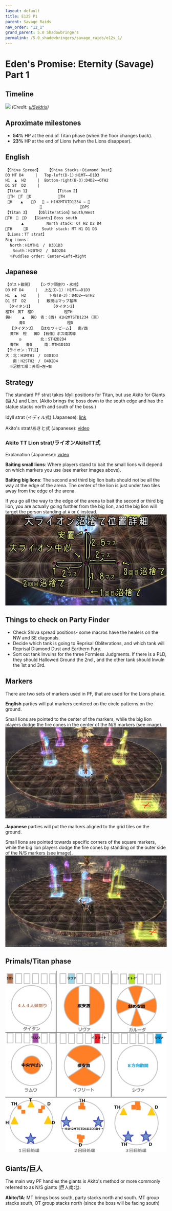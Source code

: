 ```yaml
---
layout: default
title: E12S P1
parent: Savage Raids
nav_order: "12_1"
grand_parent: 5.0 Shadowbringers
permalink: /5.0_shadowbringers/savage_raids/e12s_1/
---
```


# Eden's Promise: Eternity (Savage) Part 1

## Timeline

![](https://preview.redd.it/qknoduxviu661.png?width=3200&format=png&auto=webp&s=022e19c71dbde233dffe6ff5256bcc609449ebdc)
*(Credit: [u/Syldris](https://www.reddit.com/r/ffxiv/comments/khx7wr/e12s_part_i_timeline_image/))*

## Aproximate milestones

- **54%** HP at the end of Titan phase (when the floor changes back).
- **23%** HP at the end of Lions (when the Lions disappear).

## English
```
【Shiva Spread】   【Shiva Stacks・Diamond Dust】
D3 MT D4     |   Top-left(D-1):H1MT←→D1D3
H1  ▲  H2     |  Bottom-right(B-3):D4D2←→OTH2
D1 ST  D2     |
【Titan 1】　　　　　　　　【Titan 2】
 TH　T　D　　　　　　　TH
 H　  ▲  　D 　 ← H1H2MTOTD1234 → 
               　　　　　　　　　　DPS
【Titan 3】　　　【Obliteration】South/West
TH　　D　 【Giants】Boss south
　　　  ▲　　　　　　North stack: OT H2 D2 D4
TH　　　D　　　 South stack: MT H1 D1 D3
【Lions：TT strat】
Big Lions：
  North：H1MTH1　/　D3D1D3
　　South：H2OTH2　/　D4D2D4
　※Puddles order: Center→Left→Right
```

## Japanese
```
【ダスト散開】   【シヴァ頭割り・氷柱】
D3 MT D4     |   上左(D-1)：H1MT←→D1D3
H1  ▲  H2     |    下右(B-3)：D4D2←→STH2
D1 ST  D2     |   散開はマップ基準
　【タイタン1】　　　　　　【タイタン2】
橙TH　黄T　橙D　　　　　　　　橙TH
黄H　   ▲　 黄D　青：(西) H1H2MTSTD1234 (東)
　　　 青D　　　　　　　　　　　橙D
  【タイタン3】 　【はなつ＋ビーム】  南/西
  黄TH  橙   黄D　【石像】ボス南誘導
　　　 ◎　　　　　北：STH2D2D4
  青TH　　青D　　  南：MTH1D1D3
【ライオン：TT式】
大：北：H1MTH1　/　D3D1D3
　　南：H2STH2　/　D4D2D4
　※沼捨て順：外周→左→右
```

## Strategy

The standard PF strat takes Idyll positions for Titan, but use Akito for Giants (巨人) and Lion. (Akito brings the boss down to the south edge and has the statue stacks north and south of the boss.)

Idyll strat (イディル式) (Japanese): [link](http://kanatan.info/archives/25637304.html)

Akito's strat/あきと式 (Japanese): [video](https://youtu.be/hdLm1Q1BEWg)

### Akito TT Lion strat/ライオンAkitoTT式

Explanation (Japanese): [video](https://youtu.be/hdLm1Q1BEWg?t=657)

**Baiting small lions**: Where players stand to bait the small lions will depend on which markers you use (see marker images above).

**Baiting big lions**: The second and third big lion baits should not be all the way at the edge of the arena. The center of the lion is just under two tiles away from the edge of the arena.

If you go all the way to the edge of the arena to bait the second or third big lion, you are actually going further from the big lion, and the big lion will target the person standing at `A` or `C` instead. 
![](images/akito_lions.jpg)

## Things to check on Party Finder

- Check Shiva spread positions- some macros have the healers on the NW and SE diagonals.
- Decide which tank is going to Reprisal Obliterations, and which tank will Reprisal Diamond Dust and Earthern Fury.
- Sort out tank Invulns for the three Formless Judgments. If there is a PLD, they should Hallowed Ground the 2nd , and the other tank should Invuln the 1st and 3rd.

## Markers

There are two sets of markers used in PF, that are used for the Lions phase. 

**English** parties will put markers centered on the circle patterns on the ground.

Small lions are pointed to the center of the markers, while the big lion players dodge the fire cones in the center of the N/S markers (see image).
![](images/markers_en.jpg)

**Japanese** parties will put the markers aligned to the grid tiles on the ground.

Small lions are pointed towards specific corners of the square markers, while the big lion players dodge the fire cones by standing on the outer side of the N/S markers (see image).
![](images/markers_jp.jpg)

## Primals/Titan phase

![](images/titan.jpg)

## Giants/巨人

The main way PF handles the giants is Akito's method or more commonly referred to as N/S giants (巨人南北):

**Akito/1A**: MT brings boss south, party stacks north and south. MT group stacks south, OT group stacks north (since the boss will be facing south)